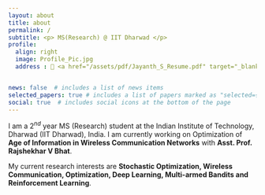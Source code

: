 ```yaml
---
layout: about
title: about
permalink: /
subtitle: <p> MS(Research) @ IIT Dharwad </p>
profile:
  align: right
  image: Profile_Pic.jpg
  address : 📄 <a href="/assets/pdf/Jayanth_S_Resume.pdf" target="_blank">Resume</a>


news: false  # includes a list of news items
selected_papers: true # includes a list of papers marked as "selected={true}"
social: true  # includes social icons at the bottom of the page
---
```


I am a $2^{nd}$ year MS (Research) student at the Indian Institute of Technology, Dharwad (IIT Dharwad), India. I am currently working on Optimization of **Age of Information in Wireless Communication Networks** with **Asst. Prof. Rajshekhar V Bhat**.

My current research interests are **Stochastic Optimization, Wireless Communication, Optimization, Deep Learning, Multi-armed Bandits and Reinforcement Learning**.
